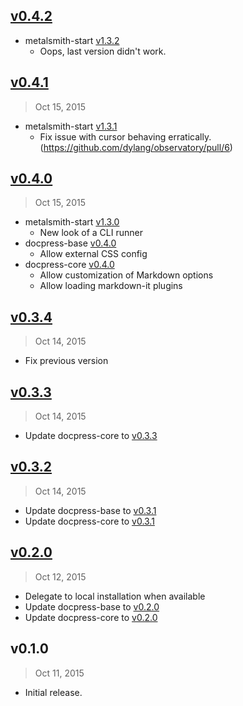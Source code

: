 ## [v0.4.2]

- metalsmith-start [v1.3.2](https://github.com/docpress/docpress-core/blob/master/HISTORY.md#v1.3.2)
  - Oops, last version didn't work.

## [v0.4.1]
> Oct 15, 2015

- metalsmith-start [v1.3.1](https://github.com/docpress/docpress-core/blob/master/HISTORY.md#v1.3.1)
  - Fix issue with cursor behaving erratically. (https://github.com/dylang/observatory/pull/6)

## [v0.4.0]
> Oct 15, 2015

- metalsmith-start [v1.3.0](https://github.com/docpress/docpress-core/blob/master/HISTORY.md#v1.3.0)
  - New look of a CLI runner
- docpress-base [v0.4.0](https://github.com/docpress/docpress-base/blob/master/HISTORY.md#v0.4.0)
  - Allow external CSS config
- docpress-core [v0.4.0](https://github.com/docpress/docpress-core/blob/master/HISTORY.md#v0.4.0)
  - Allow customization of Markdown options
  - Allow loading markdown-it plugins

## [v0.3.4]
> Oct 14, 2015

- Fix previous version

## [v0.3.3]
> Oct 14, 2015

- Update docpress-core to [v0.3.3](https://github.com/docpress/docpress-core/blob/master/HISTORY.md#v0.3.1)

## [v0.3.2]
> Oct 14, 2015

- Update docpress-base to [v0.3.1](https://github.com/docpress/docpress-base/blob/master/HISTORY.md#v0.3.1)
- Update docpress-core to [v0.3.1](https://github.com/docpress/docpress-core/blob/master/HISTORY.md#v0.3.1)

## [v0.2.0]
> Oct 12, 2015

- Delegate to local installation when available
- Update docpress-base to [v0.2.0](https://github.com/docpress/docpress-base/blob/master/HISTORY.md#v0.2.0)
- Update docpress-core to [v0.2.0](https://github.com/docpress/docpress-core/blob/master/HISTORY.md#v0.2.0)

## v0.1.0
> Oct 11, 2015

- Initial release.

[v0.2.0]: https://github.com/docpress/docpress/compare/v0.1.0...v0.2.0
[v0.3.2]: https://github.com/docpress/docpress/compare/v0.2.0...v0.3.2
[v0.3.3]: https://github.com/docpress/docpress/compare/v0.3.2...v0.3.3
[v0.3.4]: https://github.com/docpress/docpress/compare/v0.3.3...v0.3.4
[v0.4.0]: https://github.com/docpress/docpress/compare/v0.3.4...v0.4.0
[v0.4.1]: https://github.com/docpress/docpress/compare/v0.4.0...v0.4.1
[v0.4.2]: https://github.com/docpress/docpress/compare/v0.4.0...v0.4.2
